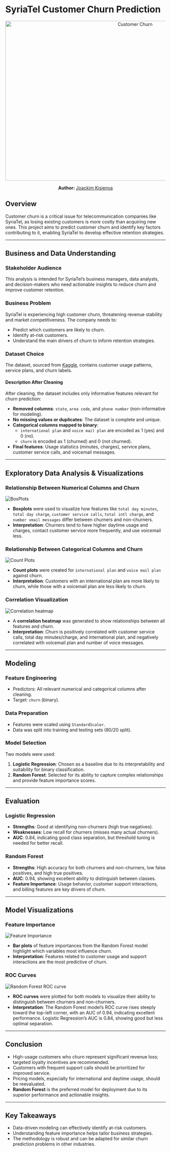 # SyriaTel Customer Churn Prediction

<p align="center">
  <img src="Images\customer churn.jpeg" alt="Customer Churn" width="800" height="500"/>
</p>
<p align="center">
  <b>Author:</b> <a href="mailto:joshenkis@gmail.com">Joackim Kisienya</a>
</p>

## Overview

Customer churn is a critical issue for telecommunication companies like SyriaTel, as losing existing customers is more costly than acquiring new ones. This project aims to predict customer churn and identify key factors contributing to it, enabling SyriaTel to develop effective retention strategies.

---

## Business and Data Understanding

### Stakeholder Audience

This analysis is intended for SyriaTel’s business managers, data analysts, and decision-makers who need actionable insights to reduce churn and improve customer retention.

### Business Problem

SyriaTel is experiencing high customer churn, threatening revenue stability and market competitiveness. The company needs to:
- Predict which customers are likely to churn.
- Identify at-risk customers.
- Understand the main drivers of churn to inform retention strategies.

### Dataset Choice

The dataset, sourced from [Kaggle](https://www.kaggle.com/datasets/becksddf/churn-in-telecoms-dataset?resource=download), contains customer usage patterns, service plans, and churn labels.

#### Description After Cleaning

After cleaning, the dataset includes only informative features relevant for churn prediction:
- **Removed columns**: `state`, `area code`, and `phone number` (non-informative for modeling).
- **No missing values or duplicates**: The dataset is complete and unique.
- **Categorical columns mapped to binary**: 
  - `international plan` and `voice mail plan` are encoded as 1 (yes) and 0 (no).
  - `churn` is encoded as 1 (churned) and 0 (not churned).
- **Final features**: Usage statistics (minutes, charges), service plans, customer service calls, and voicemail messages.

---

## Exploratory Data Analysis & Visualizations

### Relationship Between Numerical Columns and Churn

![BoxPlots](Images/image.png)

- **Boxplots** were used to visualize how features like `total day minutes`, `total day charge`, `customer service calls`, `total intl charge`, and `number vmail messages` differ between churners and non-churners.
- **Interpretation**: Churners tend to have higher daytime usage and charges, contact customer service more frequently, and use voicemail less.

### Relationship Between Categorical Columns and Churn

![Count Plots](Images/image-1.png)

- **Count plots** were created for `international plan` and `voice mail plan` against churn.
- **Interpretation**: Customers with an international plan are more likely to churn, while those with a voicemail plan are less likely to churn.

### Correlation Visualization

![Correlation heatmap](Images/image-2.png)

- A **correlation heatmap** was generated to show relationships between all features and churn.
- **Interpretation**: Churn is positively correlated with customer service calls, total day minutes/charge, and international plan, and negatively correlated with voicemail plan and number of voice messages.

---

## Modeling

### Feature Engineering

- Predictors: All relevant numerical and categorical columns after cleaning.
- Target: `churn` (binary).

### Data Preparation

- Features were scaled using `StandardScaler`.
- Data was split into training and testing sets (80/20 split).

### Model Selection

Two models were used:
1. **Logistic Regression**: Chosen as a baseline due to its interpretability and suitability for binary classification.
2. **Random Forest**: Selected for its ability to capture complex relationships and provide feature importance scores.

---

## Evaluation

### Logistic Regression

- **Strengths**: Good at identifying non-churners (high true negatives).
- **Weaknesses**: Low recall for churners (misses many actual churners).
- **AUC**: 0.84, indicating good class separation, but threshold tuning is needed for better recall.

### Random Forest

- **Strengths**: High accuracy for both churners and non-churners, low false positives, and high true positives.
- **AUC**: 0.94, showing excellent ability to distinguish between classes.
- **Feature Importance**: Usage behavior, customer support interactions, and billing features are key drivers of churn.

---

## Model Visualizations

### Feature Importance

![Feature Importance](Images/image-3.png)

- **Bar plots** of feature importances from the Random Forest model highlight which variables most influence churn.
- **Interpretation**: Features related to customer usage and support interactions are the most predictive of churn.

### ROC Curves

![Random Forest ROC curve](Images/image-4.png)

- **ROC curves** were plotted for both models to visualize their ability to distinguish between churners and non-churners.
- **Interpretation**: The Random Forest model’s ROC curve rises steeply toward the top-left corner, with an AUC of 0.94, indicating excellent performance. Logistic Regression’s AUC is 0.84, showing good but less optimal separation.

---

## Conclusion

- High-usage customers who churn represent significant revenue loss; targeted loyalty incentives are recommended.
- Customers with frequent support calls should be prioritized for improved service.
- Pricing models, especially for international and daytime usage, should be reevaluated.
- **Random Forest** is the preferred model for deployment due to its superior performance and actionable insights.

---

## Key Takeaways

- Data-driven modeling can effectively identify at-risk customers.
- Understanding feature importance helps tailor business strategies.
- The methodology is robust and can be adapted for similar churn prediction problems in other industries.